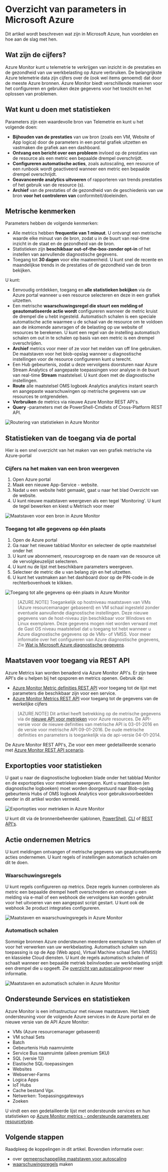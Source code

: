 <properties
    pageTitle="Overzicht van parameters in Microsoft Azure | Microsoft Azure"
    description="Overzicht van parameters en hun toepassingen in Microsoft Azure"
    authors="kamathashwin"
    manager="carolz"
    editor=""
    services="monitoring-and-diagnostics"
    documentationCenter="monitoring-and-diagnostics"/>

<tags
    ms.service="monitoring-and-diagnostics"
    ms.workload="na"
    ms.tgt_pltfrm="na"
    ms.devlang="na"
    ms.topic="article"
    ms.date="09/26/2016"
    ms.author="ashwink"/>

# <a name="overview-of-metrics-in-microsoft-azure"></a>Overzicht van parameters in Microsoft Azure 

Dit artikel wordt beschreven wat zijn in Microsoft Azure, hun voordelen en hoe aan de slag met hen.  

## <a name="what-are-metrics"></a>Wat zijn de cijfers?

Azure Monitor kunt u telemetrie te verkrijgen van inzicht in de prestaties en de gezondheid van uw werkbelasting op Azure verbruiken. De belangrijkste Azure telemetrie data zijn cijfers over de (ook wel items genoemd) dat door de meeste Azure bronnen. Azure Monitor biedt verschillende manieren voor het configureren en gebruiken deze gegevens voor het toezicht en het oplossen van problemen.


## <a name="what-can-you-do-with-metrics"></a>Wat kunt u doen met statistieken

Parameters zijn een waardevolle bron van Telemetrie en kunt u het volgende doen:

- **Bijhouden van de prestaties** van uw bron (zoals een VM, Website of App logica) door de parameters in een portal grafiek uitzetten en vastmaken die grafiek aan een dashboard.
- **Ontvang een bericht over een probleem** invloed op de prestaties van de resource als een metric een bepaalde drempel overschrijdt.
- **Configureren automatische acties**, zoals autoscaling, een resource of een runbook wordt geactiveerd wanneer een metric een bepaalde drempel overschrijdt.
- **Geavanceerde analytics uitvoeren** of rapporteren van trends prestaties of het gebruik van de resource (s).
- **Archief** van de prestaties of de gezondheid van de geschiedenis van uw bron **voor het controleren van** conformiteit/doeleinden.

##  <a name="metric-characteristics"></a>Metrische kenmerken
Parameters hebben de volgende kenmerken:

- Alle metrics hebben **frequentie van 1 minuut**. U ontvangt een metrische waarde elke minuut van de bron, zodat u in de buurt van real-time inzicht in de staat en de gezondheid van de bron.
- Statistieken zijn **beschikbaar out-of-the-box-zonder opt-in** of het instellen van aanvullende diagnostische gegevens.
- Toegang tot **30 dagen** voor elke maateenheid. U kunt snel de recente en maandelijkse trends in de prestaties of de gezondheid van de bron bekijken.

U kunt:

- Eenvoudig ontdekken, toegang en **alle statistieken bekijken** via de Azure portal wanneer u een resource selecteren en deze in een grafiek uitzetten. 
- Een metrische **waarschuwingsregel die stuurt een melding of geautomatiseerde actie wordt** configureren wanneer de metric kruist de drempel die u hebt ingesteld. Automatisch schalen is een speciale automatische actie waarmee u de schaal van de resource om te voldoen aan de inkomende aanvragen of de belasting op uw website of resources te berekenen. U kunt een regel van de instelling automatisch schalen om out in te schalen op basis van een metric is een drempel overschrijden.
- **Archief** metrics voor meer of ze voor het melden van off line gebruiken. De maatstaven voor het blob-opslag wanneer u diagnostische instellingen voor de resource configureren kunt u terecht.
- Een Hub gebeurtenis, zodat u deze vervolgens doorsturen naar Azure Stream Analytics of aangepaste toepassingen voor analyse in de buurt van real-time **Stream** maatstelsel. U kunt doen met de diagnostische instellingen.
- **Route** alle maatstelsel OMS logboek Analytics analytics instant search en aangepaste waarschuwingen op metrische gegevens van uw resources te ontgrendelen.
- **Verbruiken** de metrics via nieuwe Azure Monitor REST API's.
- **Query** -parameters met de PowerShell-Cmdlets of Cross-Platform REST API.

 ![Routering van statistieken in Azure Monitor](./media/monitoring-overview-metrics/MetricsOverview0.png)

## <a name="access-metrics-via-portal"></a>Statistieken van de toegang via de portal
Hier is een snel overzicht van het maken van een grafiek metrische via Azure-portal

### <a name="view-metrics-after-creating-a-resource"></a>Cijfers na het maken van een bron weergeven
1. Open Azure portal
2. Maak een nieuwe App-Service - website.
3. Nadat u een website hebt gemaakt, gaat u naar het blad Overzicht van de website.
4. U kunt nieuwe maatstaven weergeven als een tegel 'Monitoring'. U kunt de tegel bewerken en kiest u Metrisch voor meer

 ![Maatstaven voor een bron in Azure Monitor](./media/monitoring-overview-metrics/MetricsOverview1.png)    

### <a name="access-all-metrics-in-a-single-place"></a>Toegang tot alle gegevens op één plaats
1. Open de Azure portal 
2. Ga naar het nieuwe tabblad Monitor en selecteer de optie maatstelsel onder het 
3. U kunt uw abonnement, resourcegroep en de naam van de resource uit de vervolgkeuzelijst selecteren. 
4. U kunt nu de lijst met beschikbare parameters weergeven. 
5. Selecteer de metric die u van belang zijn en het uitzetten. 
6. U kunt het vastmaken aan het dashboard door op de PIN-code in de rechterbovenhoek te klikken.

 ![Toegang tot alle gegevens op één plaats in Azure Monitor](./media/monitoring-overview-metrics/MetricsOverview2.png) 


>[AZURE.NOTE] Toegankelijk op hostniveau maatstaven van VMs (Azure resourcemanager gebaseerd) en VM schaal ingesteld zonder eventuele aanvullende diagnostische instellingen. Deze nieuwe gegevens van de host-niveau zijn beschikbaar voor Windows en Linux exemplaren. Deze gegevens mogen niet worden verward met de Gast OS niveau maatstelsel dat u toegang tot hebt wanneer u Azure diagnostische gegevens op de VMs- of VMSS. Voor meer informatie over het configureren van Azure diagnostische gegevens, Zie [Wat is Microsoft Azure diagnostische gegevens](../azure-diagnostics.md).

## <a name="access-metrics-via-rest-api"></a>Maatstaven voor toegang via REST API
Azure Metrics kan worden benaderd via Azure Monitor API's. Er zijn twee API's die u helpen bij het opsporen en metrics openen. Gebruik de: 

- [Azure Monitor Metric definities REST API](https://msdn.microsoft.com/library/mt743621.aspx) voor toegang tot de lijst met parameters die beschikbaar zijn voor een service.
- [Azure Monitor Metrics REST API](https://msdn.microsoft.com/library/mt743622.aspx) voor toegang tot de gegevens van de werkelijke cijfers

>[AZURE.NOTE] Dit artikel heeft betrekking op de metrische gegevens via de [nieuwe API voor metrieken](https://msdn.microsoft.com/library/dn931930.aspx) voor Azure resources. De API-versie voor de nieuwe definities van metrische API is 03-01-2016 en de versie voor metrische API 09-01-2016. De oude metrische definities en parameters is toegankelijk via de api-versie 04-01-2014.

De Azure Monitor REST API's, Zie voor een meer gedetailleerde scenario met [Azure Monitor REST API scenario](monitoring-rest-api-walkthrough.md).

## <a name="export-options-for-metrics"></a>Exportopties voor statistieken
U gaat u naar de diagnostische logboeken blade onder het tabblad Monitor en de exportopties voor metrieken weergeven. Kunt u maatstaven (en diagnostische logboeken) moet worden doorgestuurd naar Blob-opslag gebeurtenis Hubs of OMS logboek Analytics voor gebruiksvoorbeelden eerder in dit artikel worden vermeld. 

 ![Exportopties voor metrieken in Azure Monitor](./media/monitoring-overview-metrics/MetricsOverview3.png)   

U kunt dit via de bronnenbeheerder sjablonen, [PowerShell](insights-powershell-samples.md), [CLI](insights-cli-samples.md) of [REST API's](https://msdn.microsoft.com/library/dn931943.aspx). 

## <a name="take-action-on-metrics"></a>Actie ondernemen Metrics
U kunt meldingen ontvangen of metrische gegevens van geautomatiseerde acties ondernemen. U kunt regels of instellingen automatisch schalen om dit te doen.

### <a name="alert-rules"></a>Waarschuwingsregels
U kunt regels configureren op metrics. Deze regels kunnen controleren als metric een bepaalde drempel heeft overschreden en ontvangt u een melding via e-mail of een webhook die vervolgens kan worden gebruikt voor het uitvoeren van een aangepast script gestart. U kunt ook de webhook 3e product integraties configureren.

 ![Maatstaven en waarschuwingsregels in Azure Monitor](./media/monitoring-overview-metrics/MetricsOverview4.png)

### <a name="autoscale"></a>Automatisch schalen
Sommige bronnen Azure ondersteunen meerdere exemplaren te schalen of voor het verwerken van uw werkbelasting. Automatisch schalen van toepassing is op de App (Web apps), Virtual Machine schaal Sets (VMSS) en klassieke Cloud diensten. U kunt de regels automatisch schalen of schaalt wanneer een bepaalde metriek beïnvloeden uw werkbelasting snijdt een drempel die u opgeeft. Zie [overzicht van autoscaling](monitoring-overview-autoscale.md)voor meer informatie.

 ![Maatstaven en automatisch schalen in Azure Monitor](./media/monitoring-overview-metrics/MetricsOverview5.png)

## <a name="supported-services-and-metrics"></a>Ondersteunde Services en statistieken
Azure Monitor is een infrastructuur met nieuwe maatstaven. Het biedt ondersteuning voor de volgende Azure services in de Azure portal en de nieuwe versie van de API Azure Monitor:

- VMs (Azure resourcemanager gebaseerd)
- VM schaal Sets
- Batch
- Gebeurtenis Hub naamruimte 
- Service Bus naamruimte (alleen premium SKU)
- SQL (versie 12)
- Elastische SQL-toepassingen
- Websites
- Webserver-Farms
- Logica Apps
- IoT Hubs
- Cache bestand Vgx.
- Netwerken: Toepassingsgateways
- Zoeken

U vindt een een gedetailleerde lijst met ondersteunde services en hun statistieken op [Azure Monitor metrics - ondersteunde parameters per resourcetype](monitoring-supported-metrics.md). 


## <a name="next-steps"></a>Volgende stappen

Raadpleeg de koppelingen in dit artikel. Bovendien informatie over:  

- over [gemeenschappelijke maatstaven voor autoscaling](insights-autoscale-common-metrics.md)
- [waarschuwingsregels](insights-alerts-portal.md) maken




